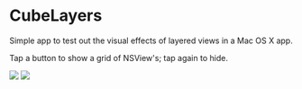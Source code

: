 CubeLayers
==========

Simple app to test out the visual effects of layered views in a Mac OS X app.



Tap a button to show a grid of NSView's; tap again to hide.

<img src="https://f.cloud.github.com/assets/85068/1855306/e912801a-772b-11e3-9f1c-fc550c472d92.png" />

<img src="https://f.cloud.github.com/assets/85068/1855308/ea952c76-772b-11e3-8bef-b216f25bb661.png" />

